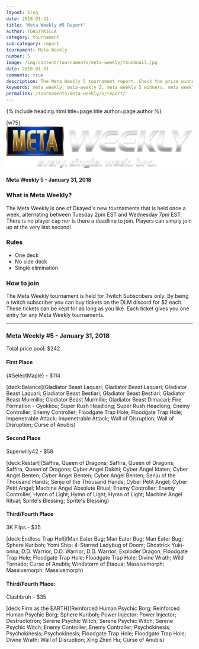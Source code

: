 ```yaml
---
layout: blog
date: 2018-01-31
title: "Meta Weekly #5 Report"
author: TOASTYKILLA
category: tournament
sub-category: report
tournament: Meta Weekly
number: 5
image: /img/content/tournaments/meta-weekly/thumbnail.jpg
date: 2018-01-31
comments: true
description: The Meta Weekly 5 tournament report. Check the prize winners and their decks here.
keywords: meta weekly, meta-weekly 5, meta weekly 5 winners, meta weekly 5 decks, tournament
permalink: /tournaments/meta-weekly/5/report/
---
```


{% include heading.html title=page.title author=page.author %}

[w75]
![](/img/content/tournaments/meta-weekly/banner.png)

#### Meta Weekly 5 - January 31, 2018

### What is Meta Weekly?
The Meta Weekly is one of Dkayed's new tournaments that is held once a week, alternating between Tuesday 2pm EST and Wednesday 7pm EST. There is no player cap nor is there a deadline to join. Players can simply join up at the very last second!

### Rules
* One deck
* No side deck
* Single elimination

### How to join
The Meta Weekly tournament is held for Twitch Subscribers only. By being a twitch subscriber you can buy tickets on the DLM discord for $2 each. These tickets can be kept for as long as you like. Each ticket gives you one entry for any Meta Weekly tournaments.

----------

### Meta Weekly #5 - January 31, 2018
Total price pool: $242

#### First Place
{#SelectMaple} - $114

[deck:Balance](Gladiator Beast Laquari; Gladiator Beast Laquari; Gladiator Beast Laquari; Gladiator Beast Bestiari; Gladiator Beast Bestiari; Gladiator Beast Murmillo; Gladiator Beast Murmillo; Gladiator Beast Dimacari; Fire Formation - Gyokkou; Super Rush Headlong; Super Rush Headlong; Enemy Controller; Enemy Controller; Floodgate Trap Hole; Floodgate Trap Hole; Impenetrable Attack; Impenetrable Attack; Wall of Disruption; Wall of Disruption; Curse of Anubis)

#### Second Place
Superwilly42 - $58

[deck:Restart](Saffira, Queen of Dragons; Saffira, Queen of Dragons; Saffira, Queen of Dragons; Cyber Angel Dakini; Cyber Angel Idaten; Cyber Angel Benten; Cyber Angel Benten; Cyber Angel Benten; Senju of the Thousand Hands; Senju of the Thousand Hands; Cyber Petit Angel; Cyber Petit Angel; Machine Angel Absolute Ritual; Enemy Controller; Enemy Controller; Hymn of Light; Hymn of Light; Hymn of Light; Machine Angel Ritual; Sprite's Blessing; Sprite's Blessing)

#### Third/Fourth Place
3K Flips - $35

[deck:Endless Trap Hell](Man Eater Bug; Man Eater Bug; Man Eater Bug; Sphere Kuriboh; Yomi Ship; 4-Starred Ladybug of Doom; Ghostrick Yuki-onna; D.D. Warrior; D.D. Warrior; D.D. Warrior; Exploder Dragon; Floodgate Trap Hole; Floodgate Trap Hole; Floodgate Trap Hole; Divine Wrath; Wild Tornado; Curse of Anubis; Windstorm of Etaqua; Massivemorph; Massivemorph; Massivemorph)

#### Third/Fourth Place:
Clashbruh - $35

[deck:Firm as the EARTH](Reinforced Human Psychic Borg; Reinforced Human Psychic Borg; Sphere Kuriboh; Power Injector; Power Injector; Destructotron; Serene Psychic Witch; Serene Psychic Witch; Serene Psychic Witch; Enemy Controller; Enemy Controller; Psychokinesis; Psychokinesis; Psychokinesis; Floodgate Trap Hole; Floodgate Trap Hole; Divine Wrath; Wall of Disruption; Xing Zhen Hu; Curse of Anubis)